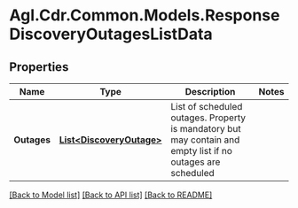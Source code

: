 # Agl.Cdr.Common.Models.ResponseDiscoveryOutagesListData

## Properties

Name | Type | Description | Notes
------------ | ------------- | ------------- | -------------
**Outages** | [**List&lt;DiscoveryOutage&gt;**](DiscoveryOutage.md) | List of scheduled outages. Property is mandatory but may contain and empty list if no outages are scheduled | 

[[Back to Model list]](../README.md#documentation-for-models) [[Back to API list]](../README.md#documentation-for-api-endpoints) [[Back to README]](../README.md)

